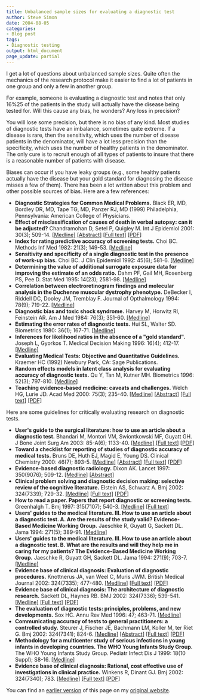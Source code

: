 ```yaml
---
title: Unbalanced sample sizes for evaluating a diagnostic test
author: Steve Simon
date: 2004-08-05
categories:
- Blog post
tags:
- Diagnostic testing
output: html_document
page_update: partial
---
```

I get a lot of questions about unbalanced sample sizes. Quite often the
mechanics of the research protocol make it easier to find a lot of
patients in one group and only a few in another group.

For example, someone is evaluating a diagnostic test and notes that only
16%25 of the patients in the study will actually have the disease being
tested for. Will this cause any bias, he wonders? Any loss in precision?

You will lose some precision, but there is no bias of any kind. Most
studies of diagnostic tests have an imbalance, sometimes quite extreme.
If a disease is rare, then the sensitivity, which uses the number of
disease patients in the denominator, will have a lot less precision than
the specificity, which uses the number of healthy patients in the
denominator. The only cure is to recruit enough of all types of patients
to insure that there is a reasonable number of patients with disease.

Biases can occur if you have leaky groups (e.g., some healthy patients
actually have the disease but your gold standard for diagnosing the
disease misses a few of them). There has been a lot written about this
problem and other possible sources of bias. Here are a few references:

-   **Diagnostic Strategies for Common Medical Problems.** Black ER, MD,
    Bordley DR, MD, Tape TG, MD, Panzer RJ, MD (1999) Philadelphia,
    Pennsylvania: American College of Physicians.
-   **Effect of misclassification of causes of death in verbal autopsy:
    can it be adjusted?** Chandramohan D, Setel P, Quigley M. Int J
    Epidemiol 2001: 30(3); 509-14.
    [\[Medline\]](http://www.ncbi.nlm.nih.gov/entrez/query.fcgi?cmd=Retrieve&db=PubMed&list_uids=11416073&dopt=Abstract)
    [\[Abstract\]](http://ije.oupjournals.org/cgi/content/abstract/30/3/509)
    [\[Full
    text\]](http://ije.oupjournals.org/cgi/content/full/30/3/509)
    [\[PDF\]](http://ije.oupjournals.org/cgi/reprint/30/3/509.pdf)
-   **Index for rating predictive accuracy of screening tests.** Choi
    BC. Methods Inf Med 1982: 21(3); 149-53.
    [\[Medline\]](http://www.ncbi.nlm.nih.gov/entrez/query.fcgi?cmd=Retrieve&db=PubMed&list_uids=7132781&dopt=Abstract)
-   **Sensitivity and specificity of a single diagnostic test in the
    presence of work-up bias.** Choi BC. J Clin Epidemiol 1992: 45(6);
    581-6.
    [\[Medline\]](http://www.ncbi.nlm.nih.gov/entrez/query.fcgi?cmd=Retrieve&db=PubMed&list_uids=1607897&dopt=Abstract)
-   **Determining the value of additional surrogate exposure data for
    improving the estimate of an odds ratio.** Dahm PF, Gail MH,
    Rosenberg PS, Pee D. Stat Med 1995: 14(23); 2581-98.
    [\[Medline\]](http://www.ncbi.nlm.nih.gov/entrez/query.fcgi?cmd=Retrieve&db=PubMed&list_uids=8210823&dopt=Abstract)
-   **Correlation between electroretinogram findings and molecular
    analysis in the Duchenne muscular dystrophy phenotype.** DeBecker I,
    Riddell DC, Dooley JM, Tremblay F. Journal of Opthalmology 1994:
    78(9); 719-22.
    [\[Medline\]](http://www.ncbi.nlm.nih.gov/entrez/query.fcgi?cmd=Retrieve&db=PubMed&list_uids=7947555&dopt=Abstract)
-   **Diagnostic bias and toxic shock syndrome.** Harvey M, Horwitz RI,
    Feinstein AR. Am J Med 1984: 76(3); 351-60.
    [\[Medline\]](http://www.ncbi.nlm.nih.gov/entrez/query.fcgi?cmd=Retrieve&db=PubMed&list_uids=6702872&dopt=Abstract)
-   **Estimating the error rates of diagnostic tests.** Hui SL, Walter
    SD. Biometrics 1980: 36(1); 167-71.
    [\[Medline\]](http://www.ncbi.nlm.nih.gov/entrez/query.fcgi?cmd=Retrieve&db=PubMed&list_uids=7370371&dopt=Abstract)
-   **Inferences for likelihood ratios in the absence of a "gold
    standard".** Joseph L, Gyorkos T. Medical Decision Making 1996:
    16(4); 412-17.
    [\[Medline\]](http://www.ncbi.nlm.nih.gov/entrez/query.fcgi?cmd=Retrieve&db=PubMed&list_uids=8912303&dopt=Abstract)
-   **Evaluating Medical Tests: Objective and Quantitative Guidelines.**
    Kraemer HC (1992) Newbury Park, CA: Sage Publications.
-   **Random effects models in latent class analysis for evaluating
    accuracy of diagnostic tests.** Qu Y, Tan M, Kutner MH. Biometrics
    1996: 52(3); 797-810.
    [\[Medline\]](http://www.ncbi.nlm.nih.gov/entrez/query.fcgi?cmd=Retrieve&db=PubMed&list_uids=8805757&dopt=Abstract)
-   **Teaching evidence-based medicine: caveats and challenges.** Welch
    HG, Lurie JD. Acad Med 2000: 75(3); 235-40.
    [\[Medline\]](http://www.ncbi.nlm.nih.gov/entrez/query.fcgi?cmd=Retrieve&db=PubMed&list_uids=10724310&dopt=Abstract)
    [\[Abstract\]](http://www.academicmedicine.org/cgi/content/abstract/75/3/235)
    [\[Full
    text\]](http://www.academicmedicine.org/cgi/content/full/75/3/235)
    [\[PDF\]](http://www.academicmedicine.org/cgi/content/full/75/3/235)

Here are some guidelines for critically evaluating research on
diagnostic tests.

-   **User's guide to the surgical literature: how to use an article
    about a diagnostic test.** Bhandari M, Montori VM, Swiontkowski MF,
    Guyatt GH. J Bone Joint Surg Am 2003: 85-A(6); 1133-40.
    [\[Medline\]](http://www.ncbi.nlm.nih.gov/entrez/query.fcgi?cmd=Retrieve&db=PubMed&list_uids=12784015&dopt=Abstract)
    [\[Full text\]](http://www.ejbjs.org/cgi/content/full/85/6/1133)
    [\[PDF\]](http://www.ejbjs.org/cgi/reprint/85/6/1133.pdf)
-   **Toward a checklist for reporting of studies of diagnostic accuracy
    of medical tests.** Bruns DE, Huth EJ, Magid E, Young DS. Clinical
    Chemistry 2000: 46(7); 893-5.
    [\[Medline\]](http://www.ncbi.nlm.nih.gov/entrez/query.fcgi?cmd=Retrieve&db=PubMed&list_uids=10894829&dopt=Abstract)
    [\[Abstract\]](http://www.clinchem.org/cgi/content/abstract/46/7/893)
    [\[Full text\]](http://www.clinchem.org/cgi/content/full/46/7/893)
    [\[PDF\]](http://www.clinchem.org/cgi/reprint/46/7/893.pdf)
-   **Evidence-based diagnostic radiology.** Dixon AK. Lancet 1997:
    350(9076); 509-12.
    [\[Medline\]](http://www.ncbi.nlm.nih.gov/entrez/query.fcgi?cmd=Retrieve&db=PubMed&list_uids=9274596&dopt=Abstract)
    [\[Abstract\]](http://dx.doi.org/10.1016/S0140-6736(97)06100-X)
-   **Clinical problem solving and diagnostic decision making: selective
    review of the cognitive literature.** Elstein AS, Schwarz A. Bmj
    2002: 324(7339); 729-32.
    [\[Medline\]](http://www.ncbi.nlm.nih.gov/entrez/query.fcgi?cmd=Retrieve&db=PubMed&list_uids=11909793&dopt=Abstract)
    [\[Full text\]](http://bmj.com/cgi/content/full/324/7339/729)
    [\[PDF\]](http://bmj.com/cgi/reprint/324/7339/729.pdf)
-   **How to read a paper. Papers that report diagnostic or screening
    tests.** Greenhalgh T. Bmj 1997: 315(7107); 540-3.
    [\[Medline\]](http://www.ncbi.nlm.nih.gov/entrez/query.fcgi?cmd=Retrieve&db=PubMed&list_uids=9329312&dopt=Abstract)
    [\[Full text\]](http://bmj.com/cgi/content/full/315/7107/540)
-   **Users' guides to the medical literature. III. How to use an
    article about a diagnostic test. A. Are the results of the study
    valid? Evidence-Based Medicine Working Group.** Jaeschke R, Guyatt
    G, Sackett DL. Jama 1994: 271(5); 389-91.
    [\[Medline\]](http://www.ncbi.nlm.nih.gov/entrez/query.fcgi?cmd=Retrieve&db=PubMed&list_uids=8283589&dopt=Abstract)
-   **Users' guides to the medical literature. III. How to use an
    article about a diagnostic test. B. What are the results and will
    they help me in caring for my patients? The Evidence-Based Medicine
    Working Group.** Jaeschke R, Guyatt GH, Sackett DL. Jama 1994:
    271(9); 703-7.
    [\[Medline\]](http://www.ncbi.nlm.nih.gov/entrez/query.fcgi?cmd=Retrieve&db=PubMed&list_uids=8309035&dopt=Abstract)
-   **Evidence base of clinical diagnosis: Evaluation of diagnostic
    procedures.** Knottnerus JA, van Weel C, Muris JWM. British Medical
    Journal 2002: 324(7335); 477-480.
    [\[Medline\]](http://www.ncbi.nlm.nih.gov/entrez/query.fcgi?cmd=Retrieve&db=PubMed&list_uids=11859054&dopt=Abstract)
    [\[Full text\]](http://bmj.com/cgi/content/full/324/7335/477)
    [\[PDF\]](http://bmj.com/cgi/reprint/324/7335/477.pdf)
-   **Evidence base of clinical diagnosis: The architecture of
    diagnostic research.** Sackett DL, Haynes RB. BMJ 2002: 324(7336);
    539-541.
    [\[Medline\]](http://www.ncbi.nlm.nih.gov/entrez/query.fcgi?cmd=Retrieve&db=PubMed&list_uids=11872558&dopt=Abstract)
    [\[Full text\]](http://bmj.com/cgi/content/full/324/7336/539)
    [\[PDF\]](http://bmj.com/cgi/reprint/324/7336/539.pdf)
-   **The evaluation of diagnostic tests: principles, problems, and new
    developments.** Sox HC. Annu Rev Med 1996: 47; 463-71.
    [\[Medline\]](http://www.ncbi.nlm.nih.gov/entrez/query.fcgi?cmd=Retrieve&db=PubMed&list_uids=8712795&dopt=Abstract)
-   **Communicating accuracy of tests to general practitioners: a
    controlled study.** Steurer J, Fischer JE, Bachmann LM, Koller M,
    ter Riet G. Bmj 2002: 324(7341); 824-6.
    [\[Medline\]](http://www.ncbi.nlm.nih.gov/entrez/query.fcgi?cmd=Retrieve&db=PubMed&list_uids=11934776&dopt=Abstract)
    [\[Abstract\]](http://bmj.com/cgi/content/abstract/324/7341/824)
    [\[Full text\]](http://bmj.com/cgi/content/full/324/7341/824)
    [\[PDF\]](http://bmj.com/cgi/reprint/324/7341/824.pdf)
-   **Methodology for a multicenter study of serious infections in young
    infants in developing countries. The WHO Young Infants Study
    Group.** The WHO Young Infants Study Group. Pediatr Infect Dis J
    1999: 18(10 Suppl); S8-16.
    [\[Medline\]](http://www.ncbi.nlm.nih.gov/entrez/query.fcgi?cmd=Retrieve&db=PubMed&list_uids=10530568&dopt=Abstract)
-   **Evidence base of clinical diagnosis: Rational, cost effective use
    of investigations in clinical practice.** Winkens R, Dinant GJ. Bmj
    2002: 324(7340); 783.
    [\[Medline\]](http://www.ncbi.nlm.nih.gov/entrez/query.fcgi?cmd=Retrieve&db=PubMed&list_uids=11924663&dopt=Abstract)
    [\[Full text\]](http://bmj.com/cgi/content/full/324/7340/783)
    [\[PDF\]](http://bmj.com/cgi/reprint/324/7340/783.pdf)

You can find an [earlier version](http://www.pmean.com/04/diagnostic.html) of this page on my [original website](http://www.pmean.com/original_site.html).
